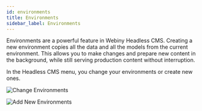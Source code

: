 ```yaml
---
id: environments
title: Environments
sidebar_label: Environments
---
```


Environments are a powerful feature in Webiny Headless CMS. Creating a new environment copies all the data and all the models from the current environment. This allows you to make changes and prepare new content in the background, while still serving production content without interruption.

In the Headless CMS menu, you change your environments or create new ones.

![Change Environments](/img/webiny-apps/headless-cms/features/environments/change-env.png)



![Add New Environments](/img/webiny-apps/headless-cms/features/environments/new-env.png)

